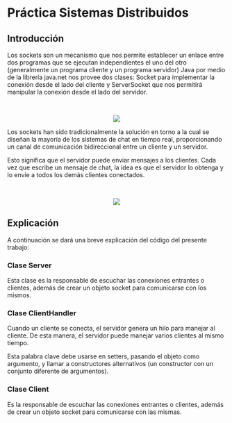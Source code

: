 # Práctica Sistemas Distribuidos

## Introducción
Los sockets son un mecanismo que nos permite establecer un enlace entre dos programas que se ejecutan independientes el uno del otro (generalmente un programa cliente y un programa servidor) Java por medio de la librería java.net nos provee dos clases: Socket para implementar la conexión desde el lado del cliente y ServerSocket que nos permitirá manipular la conexión desde el lado del servidor.

</br>
 <p align="center">
    <img src="https://programacionextrema.com/wp-content/uploads/2015/10/sockets-java.jpg" />
 </p>

Los sockets han sido tradicionalmente la solución en torno a la cual se diseñan la mayoría de los sistemas de chat en tiempo real, proporcionando un canal de comunicación bidireccional entre un cliente y un servidor. 

Esto significa que el servidor puede enviar mensajes a los clientes. Cada vez que escribe un mensaje de chat, la idea es que el servidor lo obtenga y lo envíe a todos los demás clientes conectados.

</br>
 <p align="center">
    <img src="https://media.geeksforgeeks.org/wp-content/uploads/20210902113314/ClientSocket.png" />
 </p>

## Explicación
A continuación se dará una breve explicación del código del presente trabajo:

### Clase Server
Esta clase es la responsable de escuchar las conexiones entrantes o clientes, además de crear un objeto socket para comunicarse con los mismos.

### Clase ClientHandler
Cuando un cliente se conecta, el servidor genera un hilo para manejar al cliente. De esta manera, el servidor puede manejar varios clientes al mismo tiempo.

Esta palabra clave debe usarse en setters, pasando el objeto como argumento, y llamar a constructores alternativos (un constructor con un conjunto diferente de argumentos).

### Clase Client
Es la responsable de escuchar las conexiones entrantes o clientes, además de crear un objeto socket para comunicarse con las mismas.
